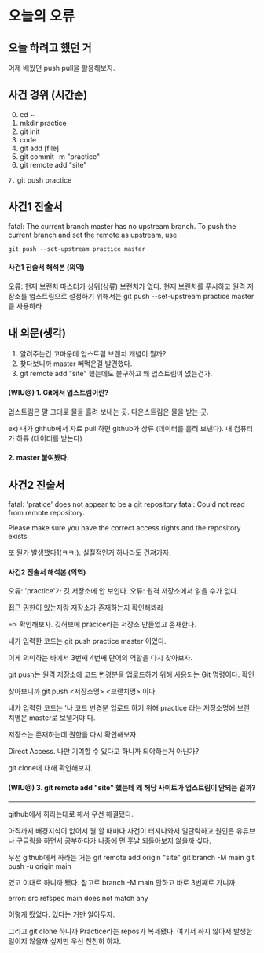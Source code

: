 # 오늘의 오류
## 오늘 하려고 했던 거
어제 배웠던 push pull을 활용해보자.

## 사건 경위 (시간순)
0. cd ~
1. mkdir practice
2. git init
3. code
4. git add [file]
5. git commit -m "practice"
6. git remote add "site"

`7.` git push practice

## 사건1 진술서
fatal: The current branch master has no upstream branch.
To push the current branch and set the remote as upstream, use

    git push --set-upstream practice master

#### 사건1 진술서 해석본 (의역)
오류: 현재 브랜치 마스터가 상위(상류) 브랜치가 없다. 현재 브랜치를 푸시하고 원격 저장소를 업스트림으로 설정하기 위해서는 git push --set-upstream practice master 를 사용하라

## 내 의문(생각)
1. 알려주는건 고마운데 업스트림 브랜치 개념이 뭘까?
2. 찾다보니까 master 빼먹은걸 발견했다.
3. git remote add "site" 했는데도 불구하고 왜 업스트림이 없는건가.

#### (WIU@) 1. Git에서 업스트림이란?
업스트림은 말 그대로 물을 흘려 보내는 곳. 다운스트림은 물을 받는 곳.

ex) 내가 github에서 자료 pull 하면 github가 상류 (데이터를 흘려 보낸다). 내 컴퓨터가 하류 (데이터를 받는다)

#### 2. master 붙여봤다.
## 사건2 진술서
fatal: 'pratice' does not appear to be a git repository
fatal: Could not read from remote repository.

Please make sure you have the correct access rights
and the repository exists.

또 뭔가 발생했다1(ㅋㅋ;). 실질적인거 하나라도 건져가자.

#### 사건2 진술서 해석본 (의역)
오류: 'practice'가 깃 저장소에 안 보인다.
오류: 원격 저장소에서 읽을 수가 없다.

접근 권한이 있는지랑 저장소가 존재하는지 확인해봐라

=> 확인해보자.
깃허브에 pracice라는 저장소 만들었고 존재한다. 

내가 입력한 코드는 git push practice master 이었다. 

이게 의미하는 바에서 3번째 4번째 단어의 역할을 다시 찾아보자. 

git push는 원격 저장소에 코드 변경분을 업로드하기 위해 사용되는 Git 명령어다. 확인

찾아보니까 git push <저장소명> <브랜치명> 이다. 

내가 입력한 코드는 '나 코드 변경분 업로드 하기 위해 practice 라는 저장소명에 브랜치명은 master로 보낼거야'다. 

저장소는 존재하는데 권한을 다시 확인해보자.

Direct Access. 나만 기여할 수 있다고 하니까 되야하는거 아닌가?

git clone에 대해 확인해보자.

#### (WIU@) 3. git remote add "site" 했는데 왜 해당 사이트가 업스트림이 안되는 걸까?


____

github에서 하라는대로 해서 우선 해결됐다.

아직까지 배경지식이 없어서 뭘 할 때마다 사건이 터져나와서 일단락하고 원인은 유튜브나 구글링을 하면서 공부하다가 나중에 먼 훗날 되돌아보지 않을까 싶다.

우선 github에서 하라는 거는
git remote add origin "site"
git branch -M main
git push -u origin main

였고 이대로 하니까 됐다.
참고로 branch -M main 안하고 바로 3번째로 가니까 

error: src refspec main does not match any

이렇게 떴었다. 있다는 거만 알아두자.

그리고 git clone 하니까 Practice라는 repos가 복제됐다. 여기서 하지 않아서 발생한 일이지 않을까 싶지만 우선 천천히 하자. 